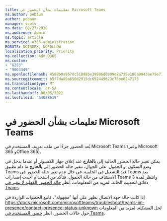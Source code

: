 ```yaml
---
title: تعليمات بشأن الحضور في Microsoft Teams
ms.author: pebaum
author: pebaum
manager: scotv
ms.date: 08/27/2020
ms.audience: Admin
ms.topic: article
ms.service: o365-administration
ROBOTS: NOINDEX, NOFOLLOW
localization_priority: Priority
ms.collection: Adm_O365
ms.custom:
- "6253"
- "9003349"
ms.openlocfilehash: 4588b9a967dc51098be39906d0909e2a729e186a9943ee79e71d6ab50a666107
ms.sourcegitcommit: b5f7da89a650d2915dc652449623c78be6247175
ms.translationtype: MT
ms.contentlocale: ar-SA
ms.lasthandoff: 08/05/2021
ms.locfileid: "54088619"
---
```

# <a name="help-with-presence-in-microsoft-teams"></a>تعليمات بشأن الحضور في Microsoft Teams

يُعد الحضور جزءًا من ملف تعريف المستخدم في Microsoft Teams (وعبر Microsoft 365 وOffice 365). 

يمكن تغيير حالة الحضور الحالية إلى **بالخارج** عند إغلاق جهاز الكمبيوتر أو عندما يدخل في وضع السكون أو الخمول. على الجوال، تتغير حالة الحضور إلى **بالخارج** ما دام تطبيق Teams قيد التشغيل في الخلفية. في حال عدم تغير حالة الحضور في Teams بعد الاستئناف من حالة الخمول، فتأكد من استخدام أحدث إصدارات Teams وانتظر لمدة 3 دقائق لتحديث الحالة. لمزيد من المعلومات، انظر [حالة الحضور الفعلية لا تتغير في Teams](https://docs.microsoft.com/microsoftteams/troubleshoot/teams-im-presence/presence-not-show-actual-status).

إذا كانت حالة جهة الاتصال تظهر على أنها "مجهولة"، فاتبع الخطوات الواردة في https://docs.microsoft.com/microsoftteams/troubleshoot/teams-im-presence/contact-presence-status-unknown لحل المشكلة.
لمزيد من المعلومات حول حالات الحضور، انظر [حضور المستخدم في Teams](https://docs.microsoft.com/microsoftteams/presence-admins).

